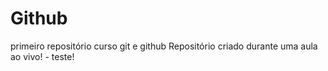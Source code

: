 # Github
 primeiro repositório curso git e github
Repositório criado durante uma aula ao vivo! - teste!